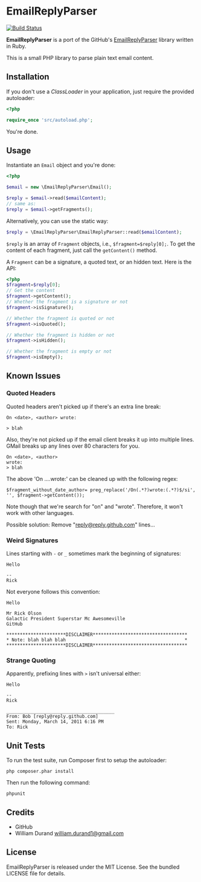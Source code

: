 EmailReplyParser
================

[![Build Status](https://secure.travis-ci.org/willdurand/EmailReplyParser.png)](http://travis-ci.org/willdurand/EmailReplyParser)

**EmailReplyParser** is a port of the GitHub's [EmailReplyParser](http://github.com/github/email_reply_parser)
library written in Ruby.

This is a small PHP library to parse plain text email content.


Installation
------------

If you don't use a _ClassLoader_ in your application, just require the provided
autoloader:

``` php
<?php

require_once 'src/autoload.php';
```

You're done.


Usage
-----

Instantiate an `Email` object and you're done:

``` php
<?php

$email = new \EmailReplyParser\Email();

$reply = $email->read($emailContent);
// same as:
$reply = $email->getFragments();
```

Alternatively, you can use the static way:

``` php
$reply = \EmailReplyParser\EmailReplyParser::read($emailContent);
```

`$reply` is an array of `Fragment` objects, i.e., `$fragment=$reply[0];`. To get the content of each fragment,
just call the `getContent()` method.

A `Fragment` can be a signature, a quoted text, or an hidden text.
Here is the API:

``` php
<?php
$fragment=$reply[0];
// Get the content
$fragment->getContent();
// Whether the fragment is a signature or not
$fragment->isSignature();

// Whether the fragment is quoted or not
$fragment->isQuoted();

// Whether the fragment is hidden or not
$fragment->isHidden();

// Whether the fragment is empty or not
$fragment->isEmpty();
```


Known Issues
------------

### Quoted Headers

Quoted headers aren't picked up if there's an extra line break:

    On <date>, <author> wrote:

    > blah


Also, they're not picked up if the email client breaks it up into
multiple lines.  GMail breaks up any lines over 80 characters for you.

    On <date>, <author>
    wrote:
    > blah


The above 'On ....wrote:' can be cleaned up with the following regex:
```
$fragment_without_date_author= preg_replace('/On(.*?)wrote:(.*?)$/si', '', $fragment->getContent());
```

Note though that we're search for "on" and "wrote".  Therefore, it won't work
with other languages.

Possible solution: Remove "reply@reply.github.com" lines...

### Weird Signatures

Lines starting with `-` or `_` sometimes mark the beginning of
signatures:

    Hello

    --
    Rick

Not everyone follows this convention:

    Hello

    Mr Rick Olson
    Galactic President Superstar Mc Awesomeville
    GitHub

    **********************DISCLAIMER***********************************
    * Note: blah blah blah                                            *
    **********************DISCLAIMER***********************************



### Strange Quoting

Apparently, prefixing lines with `>` isn't universal either:

    Hello

    --
    Rick

    ________________________________________
    From: Bob [reply@reply.github.com]
    Sent: Monday, March 14, 2011 6:16 PM
    To: Rick


Unit Tests
----------

To run the test suite, run Composer first to setup the autoloader:

```
php composer.phar install
```

Then run the following command:

```
phpunit
```


Credits
-------

* GitHub
* William Durand <william.durand1@gmail.com>


License
-------

EmailReplyParser is released under the MIT License.
See the bundled LICENSE file for details.
